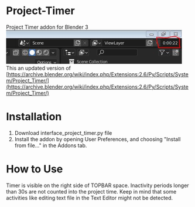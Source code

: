 # Project-Timer
Project Timer addon for Blender 3
![Timer in the TOPBAR](https://github.com/theres1/Project-Timer/blob/main/demo.jpg?raw=true)
This an updated version of [https://archive.blender.org/wiki/index.php/Extensions:2.6/Py/Scripts/System/Project_Timer/](https://archive.blender.org/wiki/index.php/Extensions:2.6/Py/Scripts/System/Project_Timer/)

# Installation
1. Download interface_project_timer.py file
2. Install the addon by opening User Preferences, and choosing "Install from file..." in the Addons tab.

# How to Use
Timer is visible on the right side of TOPBAR space. Inactivity periods longer than 30s are not counted into the project time.
Keep in mind that some activities like editing text file in the Text Editor might not be detected.